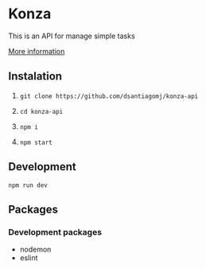 # Konza

This is an API for manage simple tasks

[More information](https://github.com/dsantiagomj/konza-api)

## Instalation

1. `git clone https://github.com/dsantiagomj/konza-api`

2. `cd konza-api`

3. `npm i`

4. `npm start`

## Development

`npm run dev`

## Packages

### Development packages

- nodemon
- eslint
